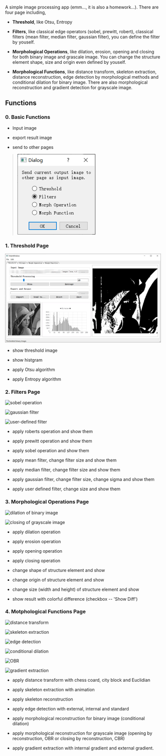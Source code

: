 A simple image processing app (emm..., it is also a homework...). There are four page including,

- **Threshold**, like Otsu, Entropy

- **Filters**, like classical edge operators (sobel, prewitt, robert), classical filters (mean filter, median filter, gaussian filter), you can define the filter by youself.

- **Morphological Operations**, like dilation, erosion, opening and closing for both binary image and grascale image. You can change the structure element shape, size and origin even defined by youself.

- **Morphological Functions**, like distance transform, skeleton extraction, distance reconstruction, edge detection by morphological methods and conditional dilation for binary image. There are also morphological reconstruction and gradient detection for grayscale image.

## Functions

### 0. Basic Functions

- Input image

- export result image

- send to other pages

> !['send to' windows](https://github.com/minipuding/Image-Processing/blob/main/Homework01/resource/images/2022-05-05-14-35-07-image.png)

### 1. Threshold Page

![threshold image](https://github.com/minipuding/Image-Processing/blob/main/Homework01/resource/images/2022-05-05-14-14-12-image.png)

- show threshold image

- show histgram

- apply Otsu algorithm

- apply Entropy algorithm

### 2. Filters Page

![sobel operation](https://github.com/minipuding/Image-Processing/tree/main/Homework01/resource/images/2022-05-05-15-05-41-image.png)

![gaussian filter](https://github.com/minipuding/Image-Processing/tree/main/Homework01/resource/images/2022-05-05-14-36-26-image.png)

![user-defined filter](https://github.com/minipuding/Image-Processing/tree/main/Homework01/resource/images/2022-05-05-15-07-00-image.png)

- apply roberts operation and show them

- apply prewitt operation and show them

- apply sobel operation and show them

- apply mean filter, change filter size and show them

- apply median filter, change filter size and show them

- apply gaussian filter, change filter size, change sigma and show them

- apply user defined filter, change size and show them

### 3. Morphological Operations Page

![dilation of binary image](https://github.com/minipuding/Image-Processing/tree/main/Homework01/resource/images/2022-05-05-14-48-48-image.png)

![closing of grayscale image](https://github.com/minipuding/Image-Processing/tree/main/Homework01/resource/images/2022-05-05-14-50-12-image.png)

- apply dilation operation

- apply erosion operation

- apply opening operation

- apply closing operation

- change shape of structure element  and show

- change origin of structure element and show

- change size (width and height) of structure element and show

- show result with colorful difference (checkbox -- 'Show Diff')

### 4. Motphological Functions Page

![distance transform](https://github.com/minipuding/Image-Processing/tree/main/Homework01/resource/images/2022-05-05-14-51-36-image.png)

![skeleton extraction](https://github.com/minipuding/Image-Processing/tree/main/Homework01/resource/images/2022-05-05-14-52-08-image.png)

![edge detection](https://github.com/minipuding/Image-Processing/tree/main/Homework01/resource/images/2022-05-05-14-52-31-image.png)

![conditional dilation](https://github.com/minipuding/Image-Processing/tree/main/Homework01/resource/images/2022-05-05-14-53-13-image.png)

![OBR](https://github.com/minipuding/Image-Processing/tree/main/Homework01/resource/images/2022-05-05-14-54-39-image.png)

![gradient extraction](https://github.com/minipuding/Image-Processing/tree/main/Homework01/resource/images/2022-05-05-14-55-10-image.png)

- apply distance transform with chess coard, city block and Euclidian

- apply skeleton extraction with animation

- apply skeleton reconstruction

- apply edge detection with external, internal and standard

- apply morphological reconstruction for binary image (conditional dilation)

- apply morphological reconstruction for grayscale image (opening by reconstruction, OBR or closing by reconstruction, CBR)

- apply gradient extraction with internal gradient and external gradient.
